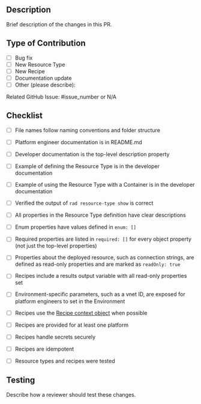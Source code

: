 ## Description

Brief description of the changes in this PR.

## Type of Contribution

- [ ] Bug fix
- [ ] New Resource Type
- [ ] New Recipe
- [ ] Documentation update
- [ ] Other (please describe):

Related GitHub Issue: #issue_number or N/A

## Checklist


- [ ] File names follow naming conventions and folder structure
- [ ] Platform engineer documentation is in README.md
- [ ] Developer documentation is the top-level description property
- [ ] Example of defining the Resource Type is in the developer documentation
- [ ] Example of using the Resource Type with a Container is in the developer documentation
- [ ] Verified the output of `rad resource-type show` is correct
- [ ] All properties in the Resource Type definition have clear descriptions
- [ ] Enum properties have values defined in `enum: []`
- [ ] Required properties are listed in `required: []` for every object property (not just the top-level properties)
- [ ] Properties about the deployed resource, such as connection strings, are defined as read-only properties and are marked as `readOnly: true`
- [ ] Recipes include a results output variable with all read-only properties set
- [ ] Environment-specific parameters, such as a vnet ID, are exposed for platform engineers to set in the Environment
- [ ] Recipes use the [Recipe context object](https://docs.radapp.io/reference/context-schema/) when possible
- [ ] Recipes are provided for at least one platform
- [ ] Recipes handle secrets securely
- [ ] Recipes are idempotent
- [ ] Resource types and recipes were tested


## Testing

Describe how a reviewer should test these changes.
